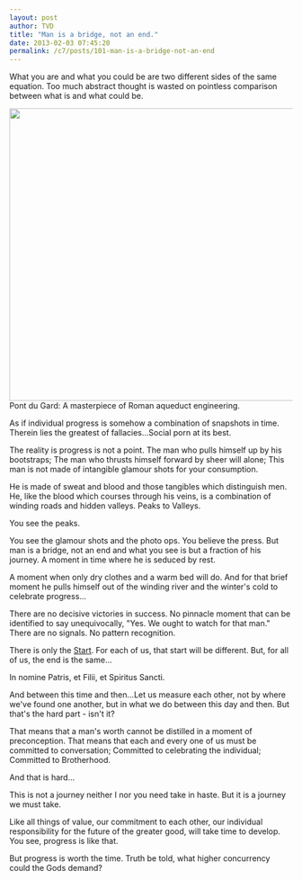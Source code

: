 ```yaml
---
layout: post
author: TVD
title: "Man is a bridge, not an end."
date: 2013-02-03 07:45:20
permalink: /c7/posts/101-man-is-a-bridge-not-an-end
---
```


What you are and what you could be are two different sides of the same equation. Too much abstract thought is wasted on pointless comparison between what is and what could be.

<img src="http://techoctave.com/c7/static/pont_du_gard.jpg" width="520"/>
Pont du Gard: A masterpiece of Roman aqueduct engineering.

As if individual progress is somehow a combination of snapshots in time. Therein lies the greatest of fallacies...Social porn at its best.

The reality is progress is not a point. The man who pulls himself up by his bootstraps; The man who thrusts himself forward by sheer will alone; This man is not made of intangible glamour shots for your consumption.

He is made of sweat and blood and those tangibles which distinguish men. He, like the blood which courses through his veins, is a combination of winding roads and hidden valleys. Peaks to Valleys. 

You see the peaks. 

You see the glamour shots and the photo ops. You believe the press. But man is a bridge, not an end and what you see is but a fraction of his journey. A moment in time where he is seduced by rest.

A moment when only dry clothes and a warm bed will do. And for that brief moment he pulls himself out of the winding river and the winter's cold to celebrate progress...

There are no decisive victories in success. No pinnacle moment that can be identified to say unequivocally, "Yes. We ought to watch for that man." There are no signals. No pattern recognition.

There is only the [Start][1]. For each of us, that start will be different. But, for all of us, the end is the same...

In nomine Patris, et Filii, et Spiritus Sancti.

And between this time and then...Let us measure each other, not by where we've found one another, but in what we do between this day and then. But that's the hard part - isn't it?

That means that a man's worth cannot be distilled in a moment of preconception. That means that each and every one of us must be committed to conversation; Committed to celebrating the individual; Committed to Brotherhood.

And that is hard...

This is not a journey neither I nor you need take in haste. But it is a journey we must take. 

Like all things of value, our commitment to each other, our individual responsibility for the future of the greater good, will take time to develop. You see, progress is like that.


But progress is worth the time. Truth be told, what higher concurrency could the Gods demand?


  [1]: http://techoctave.com/c7/posts/1-hello-world
